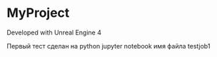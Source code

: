 # MyProject

Developed with Unreal Engine 4

Первый тест сделан на python jupyter notebook имя файла testjob1
